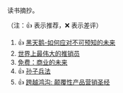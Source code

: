 读书摘抄。

（注：:+1: 表示推荐，:x: 表示差评）

1. :+1: [黑天鹅-如何应对不可预知的未来](https://github.com/jiangtaozy/digest/blob/master/the-black-swan.md)
1. [世界上最伟大的推销员](https://github.com/jiangtaozy/digest/blob/master/the-greatest-salesman.md)
1. [免费：商业的未来](https://github.com/jiangtaozy/digest/blob/master/free-the-future-of-a-radical-price.md)
1. :+1: [孙子兵法](https://github.com/jiangtaozy/digest/blob/master/the-art-of-war.md)
1. :+1: [跨越鸿沟: 颠覆性产品营销圣经](https://github.com/jiangtaozy/digest/blob/master/crossing-the-chasm.md)

